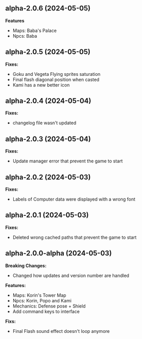 ## alpha-2.0.6 (2024-05-05)

**Features**
- Maps: Baba's Palace
- Npcs: Baba


## alpha-2.0.5 (2024-05-05)

**Fixes:**
- Goku and Vegeta Flying sprites saturation
- Final flash diagonal position when casted
- Kami has a new better icon

## alpha-2.0.4 (2024-05-04)

**Fixes:**
- changelog file wasn't updated 

## alpha-2.0.3 (2024-05-04)

**Fixes:**
- Update manager error that prevent the game to start


## alpha-2.0.2 (2024-05-03)

**Fixes:**
- Labels of Computer data were displayed with a wrong font

## alpha-2.0.1 (2024-05-03)

**Fixes:**
- Deleted wrong cached paths that prevent the game to start

## alpha-2.0.0-alpha (2024-05-03)

**Breaking Changes:**
- Changed how updates and version number are handled

**Features:**
- Maps: Korin's Tower Map
- Npcs: Korin, Popo and Kami
- Mechanics: Defense pose + Shield
- Add command keys to interface

**Fixs:**
- Final Flash sound effect doesn't loop anymore
